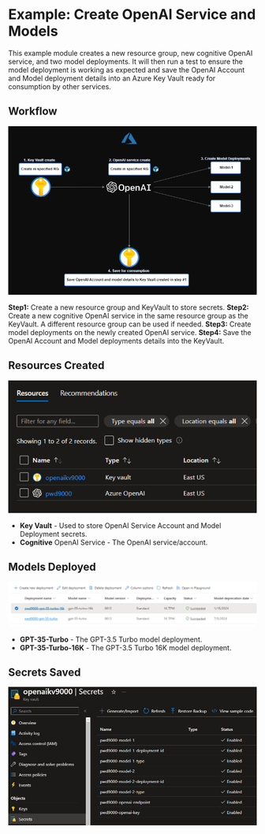 # Example: Create OpenAI Service and Models

This example module creates a new resource group, new cognitive OpenAI service, and two model deployments. It will then run a test to ensure the model deployment is working as expected and save the OpenAI Account and Model deployment details into an Azure Key Vault ready for consumption by other services.

## Workflow

![image.png](https://raw.githubusercontent.com/Pwd9000-ML/terraform-azurerm-openai-service/master/assets/Example1.png)

**Step1:** Create a new resource group and KeyVault to store secrets.
**Step2:** Create a new cognitive OpenAI service in the same resource group as the KeyVault. A different resource group can be used if needed.
**Step3:** Create model deployments on the newly created OpenAI service.
**Step4:** Save the OpenAI Account and Model deployments details into the KeyVault.

## Resources Created

![image.png](https://raw.githubusercontent.com/Pwd9000-ML/terraform-azurerm-openai-service/master/assets/Resources.png)

- **Key Vault** - Used to store OpenAI Service Account and Model Deployment secrets.
- **Cognitive** OpenAI Service - The OpenAI service/account.

## Models Deployed

![image.png](https://raw.githubusercontent.com/Pwd9000-ML/terraform-azurerm-openai-service/master/assets/Deployments.png)

- **GPT-35-Turbo** - The GPT-3.5 Turbo model deployment.
- **GPT-35-Turbo-16K** - The GPT-3.5 Turbo 16K model deployment.

## Secrets Saved

![image.png](https://raw.githubusercontent.com/Pwd9000-ML/terraform-azurerm-openai-service/master/assets/var-secrets.png)

<!-- BEGIN_TF_DOCS -->

<!-- END_TF_DOCS -->